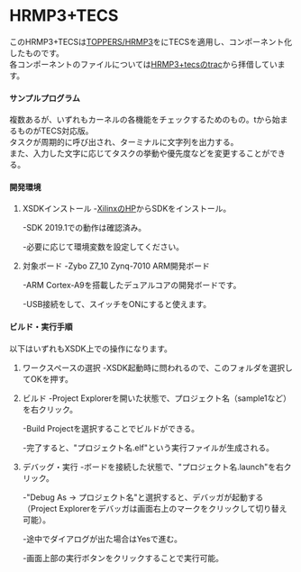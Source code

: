 # HRMP3+TECS
このHRMP3+TECSは[TOPPERS/HRMP3](https://www.toppers.jp/hrmp3-kernel.html)をにTECSを適用し、コンポーネント化したものです。
<br>
各コンポーネントのファイルについては[HRMP3+tecsのtrac](https://dev.toppers.jp/trac/tecs/browser/toppers/hrmp3%2Btecs)から拝借しています。

#### サンプルプログラム
複数あるが、いずれもカーネルの各機能をチェックするためのもの。tから始まるものがTECS対応版。
<br>
タスクが周期的に呼び出され、ターミナルに文字列を出力する。
<br>
また、入力した文字に応じてタスクの挙動や優先度などを変更することができる。

#### 開発環境
1. XSDKインストール
   -[XilinxのHP](https://japan.xilinx.com/support/download/index.html/content/xilinx/ja/downloadNav/embedded-design-tools.html)からSDKをインストール。

   -SDK 2019.1での動作は確認済み。

   -必要に応じて環境変数を設定してください。

2. 対象ボード
   -Zybo Z7_10 Zynq-7010 ARM開発ボード
   
   -ARM Cortex-A9を搭載したデュアルコアの開発ボードです。

   -USB接続をして、スイッチをONにすると使えます。

#### ビルド・実行手順
以下はいずれもXSDK上での操作になります。
1. ワークスペースの選択
   -XSDK起動時に問われるので、このフォルダを選択してOKを押す。
   
2. ビルド
   -Project Explorerを開いた状態で、プロジェクト名（sample1など）を右クリック。

   -Build Projectを選択することでビルドができる。

   -完了すると、"プロジェクト名.elf"という実行ファイルが生成される。

3. デバッグ・実行
   -ボードを接続した状態で、"プロジェクト名.launch"を右クリック。

   -"Debug As -> プロジェクト名"と選択すると、デバッガが起動する（Project Explorerをデバッガは画面右上のマークをクリックして切り替え可能）。

   -途中でダイアログが出た場合はYesで進む。

   -画面上部の実行ボタンをクリックすることで実行可能。
